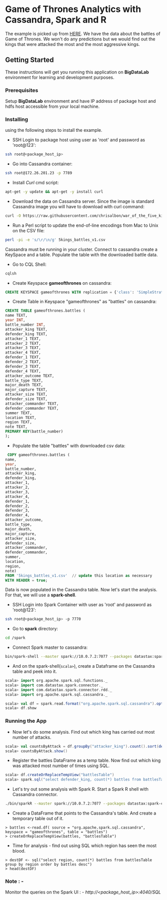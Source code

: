 # Game of Thrones Analytics with Cassandra, Spark and R

The example is picked up from [HERE](https://www.supergloo.com/fieldnotes/apache-spark-cassandra/). We have the data about the battles of Game of Thrones. We won't do any predictions but we would find out the kings that were attacked the most and the most aggressive kings. 

## Getting Started

These instructions will get you running this application on **BigDataLab** environment for learning and development purposes.

### Prerequisites

Setup **BigDataLab** environment and have IP address of package host and hdfs host accessible from your local machine.


### Installing

using the following steps to install the example.

* SSH Login to package host using user as 'root' and password as 'root@123':

```bash
ssh root@<package_host_ip>
```

* Go into Cassandra container:
```bash
ssh root@172.26.201.23 -p 7789 
```


* Install *Curl*  cmd script:

```bash
apt-get -y update && apt-get -y install curl
```

* Download the data on Cassandra server. Since the image is standard Cassandra image you will have to download with curl command:

```bash
curl -O https://raw.githubusercontent.com/chrisalbon/war_of_the_five_kings_dataset/master/5kings_battles_v1.csv
```

* Run a Perl script to update the end-of-line encodings from Mac to Unix on the CSV file:

```bash
perl -pi -e 's/\r/\n/g' 5kings_battles_v1.csv
``` 
Cassandra must be running in your cluster. Connect to cassandra create a KeySpace and a table. Populate the table with the downloaded battle data.

* Go to CQL Shell:

```bash
cqlsh
```

* Create Keyspace **gameofthrones** on cassandra:

```sql
CREATE KEYSPACE gameofthrones WITH replication = {'class': 'SimpleStrategy', 'replication_factor' : 1};
```

* Create Table in Keyspace "gameofthrones" as "battles" on cassandra:

```sql
CREATE TABLE gameofthrones.battles (
name TEXT,
year INT,
battle_number INT,
attacker_king TEXT,
defender_king TEXT,
attacker_1 TEXT,
attacker_2 TEXT,
attacker_3 TEXT,
attacker_4 TEXT,
defender_1 TEXT,
defender_2 TEXT,
defender_3 TEXT,
defender_4 TEXT,
attacker_outcome TEXT,
battle_type TEXT,
major_death TEXT,
major_capture TEXT,
attacker_size TEXT,
defender_size TEXT,
attacker_commander TEXT,
defender_commander TEXT,
summer TEXT,
location TEXT,
region TEXT,
note TEXT,
PRIMARY KEY(battle_number)
);
```

* Populate the table "battles" with downloaded csv data:

```sql
 COPY gameofthrones.battles (
name,
year,
battle_number,
attacker_king,
defender_king,
attacker_1,
attacker_2,
attacker_3,
attacker_4,
defender_1,
defender_2,
defender_3,
defender_4,
attacker_outcome,
battle_type,
major_death,
major_capture,
attacker_size,
defender_size,
attacker_commander,
defender_commander,
summer,
location,
region,
note)
FROM '5kings_battles_v1.csv'  // update this location as necessary
WITH HEADER = true;
```

Data is now populated in the Cassandra table. Now let's start the analysis. For that, we will use a **spark-shell**.

* SSH Login into Spark Container with user as 'root' and password as 'root@123':

```bash
ssh root@<package_host_ip> -p 7770
```

* Go to **spark** directory:

```bash
cd /spark
```

* Connect Spark master to cassandra:

```bash
bin/spark-shell --master spark://10.0.7.2:7077 --packages datastax:spark-cassandra-connector:2.0.5-s_2.11 --conf spark.cassandra.connection.host=10.0.7.5
```

* And on the spark-shell(```scala>```), create a Dataframe on the Cassandra table and peek into it.

```scala
scala> import org.apache.spark.sql.functions._
scala> import com.datastax.spark.connector._
scala> import com.datastax.spark.connector.rdd._
scala> import org.apache.spark.sql.cassandra._

scala> val df = spark.read.format("org.apache.spark.sql.cassandra").options(Map( "table" -> "battles", "keyspace" -> "gameofthrones")).load()
scala> df.show 
```

### Running the App

* Now let's do some analysis. Find out which king has carried out most number of attacks.

```scala
scala> val countsByAttack = df.groupBy("attacker_king").count().sort(desc("count"))    
scala> countsByAttack.show()
```

* Register the battles DataFrame as a temp table. Now find out which king was attacked most number of times using SQL.

```scala
scala> df.createOrReplaceTempView("battlesTable")
scala> spark.sql("select defender_king, count(*) battles from battlesTable group by defender_king order by battles desc ").show
```

* Let's try out some analysis with Spark R. Start a Spark R shell with Cassandra connector.

```bash
./bin/sparkR --master spark://10.0.7.2:7077 --packages datastax:spark-cassandra-connector:2.0.5-s_2.11 --conf spark.cassandra.connection.host=10.0.7.5
```

* Create a DataFrame that points to the Cassandra's table. And create a temporary table out of it. 

```splus
> battles <-read.df( source = "org.apache.spark.sql.cassandra", keyspace = "gameofthrones", table = "battles")
> createOrReplaceTempView(battles, "battlesTable")
```

* Time for analysis - find out using SQL which region has seen the most blood.

```splus
> destDF <- sql("select region, count(*) battles from battlesTable group by region order by battles desc")
> head(destDF)
```

### Note : -

Monitor the queries on the Spark UI : - *http://<package_host_ip>:4040/SQL*


